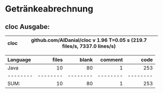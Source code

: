 # Getränkeabrechnung

## cloc Ausgabe: 

<!-- CLOC-REPORT-START -->
cloc|github.com/AlDanial/cloc v 1.96  T=0.05 s (219.7 files/s, 7337.0 lines/s)
--- | ---

Language|files|blank|comment|code
:-------|-------:|-------:|-------:|-------:
Java|10|80|1|253
--------|--------|--------|--------|--------
SUM:|10|80|1|253
<!-- CLOC-REPORT-END -->